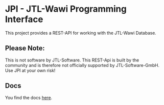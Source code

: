 # JPI - JTL-Wawi Programming Interface

This project provides a REST-API for working with the JTL-Wawi Database.

## Please Note:

This is not software by JTL-Software. This REST-Api is built by the community and is therefore not officially supported
by JTL-Software-GmbH. Use JPI at your own risk!

## Docs

You find the docs <a href="https://mschop.github.io/JPI/docs/">here</a>.

